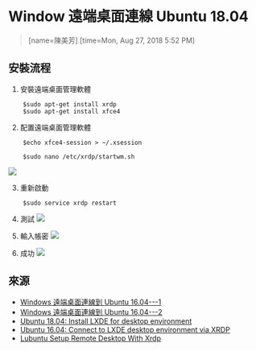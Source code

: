 # Window 遠端桌面連線 Ubuntu 18.04
>[name=陳美芳]
>[time=Mon, Aug 27, 2018 5:52 PM]

## 安裝流程

1. 安裝遠端桌面管理軟體
```shell=
    $sudo apt-get install xrdp
    $sudo apt-get install xfce4
```

2. 配置遠端桌面管理軟體
```shell=
    $echo xfce4-session > ~/.xsession
```

```shell=
    $sudo nano /etc/xrdp/startwm.sh
```
![](https://i.imgur.com/t0FwBQx.png)


3. 重新啟動
```shell=
    $sudo service xrdp restart
```

4. 測試
![](https://i.imgur.com/XXtIWkI.png)

5. 輸入帳密
![](https://i.imgur.com/lvuD3JF.png)


6. 成功
![](https://i.imgur.com/PRpEvxr.png)



## 來源
- [Windows 遠端桌面連線到 Ubuntu 16.04---1](http://honglung.pixnet.net/blog/post/167257893-windows-%E9%81%A0%E7%AB%AF%E6%A1%8C%E9%9D%A2%E9%80%A3%E7%B7%9A%E5%88%B0-ubuntu-16.04)
- [Windows 遠端桌面連線到 Ubuntu 16.04---2](https://tw.saowen.com/a/0e17f8c55367b01872e668e9b36544c3eb47bf719868ef1c75af234f8952611f)
- [Ubuntu 18.04: Install LXDE for desktop environment](https://www.hiroom2.com/2018/05/06/ubuntu-1804-lxde-en/)
- [Ubuntu 16.04: Connect to LXDE desktop environment via XRDP](https://www.hiroom2.com/2017/09/30/ubuntu-1604-xrdp-lxde-en/)
- [Lubuntu Setup Remote Desktop With Xrdp](https://code.luasoftware.com/tutorials/linux/lubuntu-setup-remote-desktop-with-xrdp/)
